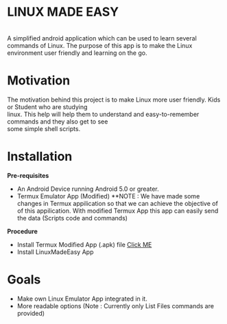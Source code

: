 # LINUX MADE EASY
<br /> A simplified android application which can be used to learn several commands of Linux. The 
purpose of this app is to make the Linux environment user friendly and learning on the go.
# Motivation
The motivation behind this project is to make Linux more user friendly. Kids or Student who are studying <br /> 
linux. This help will help them to understand and easy-to-remember commands and they also get to see <br /> some simple shell scripts.


# Installation

**Pre-requisites**
-  An Android Device running Android 5.0 or greater.
-  Termux Emulator App  (Modified)
**NOTE : We have made some changes in Termux appilication so that we can achieve the objective of<br />
of this appilication. With modified Termux App this app can easily send the data (Scripts code and commands)<br />

**Procedure**
- Install Termux Modified App (.apk) file [Click ME](https://drive.google.com/open?id=1mMjVuqfKJYU_nTjXviyTkxYMe-9uTL-L)
- Install LinuxMadeEasy App


# Goals
- Make own Linux Emulator App integrated in it.
- More readable options (Note : Currently only List Files commands are provided)

